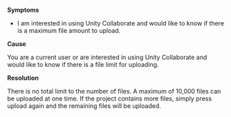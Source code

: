 
        

**Symptoms** 

*   I am interested in using Unity Collaborate and would like to know if there is a maximum file amount to upload. 

**Cause** 

You are a current user or are interested in using Unity Collaborate and would like to know if there is a file limit for uploading.

**Resolution** 

There is no total limit to the number of files. A maximum of 10,000 files can be uploaded at one time. If the project contains more files, simply press upload again and the remaining files will be uploaded.

      